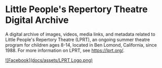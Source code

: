 # Little People's Repertory Theatre Digital Archive
A digital archive of images, videos, media links, and metadata related to Little People's Repertory Theatre (LPRT), an ongoing summer theatre program for children ages 8-14, located in Ben Lomond, California, since 1988. For more information on LPRT, see https://lprt.org/.

[![Facebook](docs/assets/LPRT Logo.png)](https://www.facebook.com/LittlePeoplesRepertoryTheatre)
